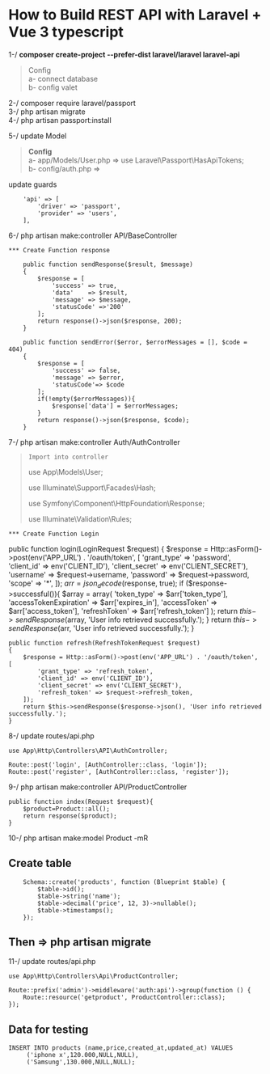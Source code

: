 # How to Build REST API with Laravel + Vue 3 typescript

1-/ __composer create-project --prefer-dist laravel/laravel laravel-api__  <br/>
> Config <br/>
 >a- connect database <br/>
 >b- config valet <br/>

2-/ composer require laravel/passport <br/>
3-/ php artisan migrate <br/>
4-/ php artisan passport:install<br/>

5-/ update Model <br/>
> __Config__ <br/>
    a- app/Models/User.php => use Laravel\Passport\HasApiTokens; <br/>
    b- config/auth.php =>  <br/>

<html>
<body>
<p>update guards</p>
</body>
</html>

        'api' => [
            'driver' => 'passport',
            'provider' => 'users',
        ],

6-/ php artisan make:controller API/BaseController  <br/>

    *** Create Function response 

        public function sendResponse($result, $message)
        {
            $response = [
                'success' => true,
                'data'    => $result,
                'message' => $message,
                'statusCode' =>'200'
            ];
            return response()->json($response, 200);
        }

        public function sendError($error, $errorMessages = [], $code = 404)
        {
            $response = [
                'success' => false,
                'message' => $error,
                'statusCode'=> $code
            ];
            if(!empty($errorMessages)){
                $response['data'] = $errorMessages;
            }
            return response()->json($response, $code);
        }



7-/ php artisan make:controller Auth/AuthController  <br/>
>`Import into controller `<br/>
>  <html>
>  <body>
>     <p>use App\Models\User; </p>
>     <p>use Illuminate\Support\Facades\Hash;</p>
>     <p>use Symfony\Component\HttpFoundation\Response;</p>
>     <p>use Illuminate\Validation\Rules;</p>
> </body>
> </html>

    *** Create Function Login 

   public function login(LoginRequest $request)
    {
        $response = Http::asForm()->post(env('APP_URL') . '/oauth/token', [
            'grant_type' => 'password',
            'client_id' => env('CLIENT_ID'),
            'client_secret' => env('CLIENT_SECRET'),
            'username' => $request->username,
            'password' => $request->password,
            'scope' => '*',
        ]);
        $arr = json_decode($response, true);
        if ($response->successful()){
            $array = array(
                'token_type' => $arr['token_type'],
                'accessTokenExpiration' => $arr['expires_in'],
                'accessToken' => $arr['access_token'],
                'refreshToken' => $arr['refresh_token']
            );
            return $this->sendResponse($array, 'User info retrieved successfully.');
        }
        return $this->sendResponse($arr, 'User info retrieved successfully.');
    }

    public function refresh(RefreshTokenRequest $request)
    {
        $response = Http::asForm()->post(env('APP_URL') . '/oauth/token', [
            'grant_type' => 'refresh_token',
            'client_id' => env('CLIENT_ID'),
            'client_secret' => env('CLIENT_SECRET'),
            'refresh_token' => $request->refresh_token,
        ]);
        return $this->sendResponse($response->json(), 'User info retrieved successfully.');
    }


8-/ update routes/api.php </br>
````
use App\Http\Controllers\API\AuthController;

Route::post('login', [AuthController::class, 'login']);
Route::post('register', [AuthController::class, 'register']);
````
9-/ php artisan make:controller API/ProductController</br>

    public function index(Request $request){
        $product=Product::all();
        return response($product);
    }

10-/ php artisan make:model Product -mR   </br>
## Create table 
        Schema::create('products', function (Blueprint $table) {
            $table->id();
            $table->string('name');
            $table->decimal('price', 12, 3)->nullable();
            $table->timestamps();
        });

## Then => php artisan migrate 

11-/ update routes/api.php </br>
````
use App\Http\Controllers\Api\ProductController;

Route::prefix('admin')->middleware('auth:api')->group(function () {
    Route::resource('getproduct', ProductController::class);
});
````
## Data for testing
````
INSERT INTO products (name,price,created_at,updated_at) VALUES
	 ('iphone x',120.000,NULL,NULL),
	 ('Samsung',130.000,NULL,NULL);
````


